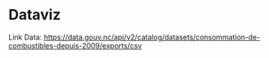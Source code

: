 # Dataviz
Link Data: https://data.gouv.nc/api/v2/catalog/datasets/consommation-de-combustibles-depuis-2009/exports/csv
